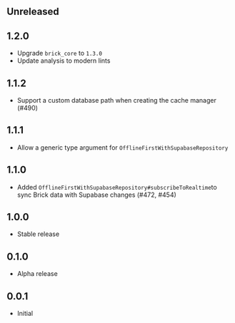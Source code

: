 ## Unreleased

## 1.2.0

- Upgrade `brick_core` to `1.3.0`
- Update analysis to modern lints

## 1.1.2

- Support a custom database path when creating the cache manager (#490)

## 1.1.1

- Allow a generic type argument for `OfflineFirstWithSupabaseRepository`

## 1.1.0

- Added `OfflineFirstWithSupabaseRepository#subscribeToRealtime`to sync Brick data with Supabase changes (#472, #454)

## 1.0.0

- Stable release

## 0.1.0

- Alpha release

## 0.0.1

- Initial
